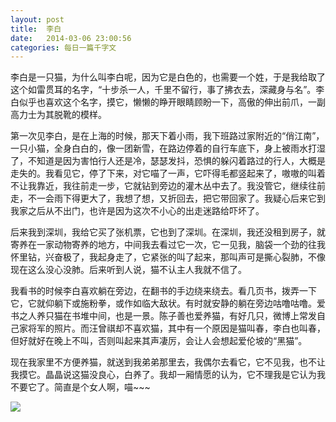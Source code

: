```yaml
---
layout: post
title:  李白
date:   2014-03-06 23:00:56
categories: 每日一篇千字文 
---
```


李白是一只猫，为什么叫李白呢，因为它是白色的，也需要一个姓，于是我给取了这个如雷贯耳的名字，“十步杀一人，千里不留行，事了拂衣去，深藏身与名”。李白似乎也喜欢这个名字，摸它，懒懒的睁开眼睛顾盼一下，高傲的伸出前爪，一副高力士为其脱靴的模样。

第一次见李白，是在上海的时候，那天下着小雨，我下班路过家附近的“俏江南”，一只小猫，全身白白的，像一团新雪，在路边停着的自行车底下，身上被雨水打湿了，不知道是因为害怕行人还是冷，瑟瑟发抖，恐惧的躲闪着路过的行人，大概是走失的。我看见它，停了下来，对它喵了一声，它吓得毛都竖起来了，嗷嗷的叫着不让我靠近，我往前走一步，它就钻到旁边的灌木丛中去了。我没管它，继续往前走，不一会雨下得更大了，我想了想，又折回去，把它带回家了。我疑心后来它到我家之后从不出门，也许是因为这次不小心的出走迷路给吓坏了。

后来我到深圳，我给它买了张机票，它也到了深圳。在深圳，我还没租到房子，就寄养在一家动物寄养的地方，中间我去看过它一次，它一见我，脑袋一个劲的往我怀里钻，兴奋极了，我起身走了，它紧张的叫了起来，那叫声可是撕心裂肺，不像现在这么没心没肺。后来听到人说，猫不认主人我就不信了。

我看书的时候李白喜欢躺在旁边，在翻书的手边绕来绕去。看几页书，拨弄一下它，它就仰躺下或施粉拳，或作如临大敌状。有时就安静的躺在旁边咕噜咕噜。爱书之人养只猫在书堆中间，也是一景。陈子善也爱养猫，有好几只，微博上常发自己家将军的照片。而汪曾祺却不喜欢猫，其中有一个原因是猫叫春，李白也叫春，但好就好在晚上不叫，否则叫起来其声凄厉，会让人会想起爱伦坡的“黑猫”。

现在我家里不方便养猫，就送到我弟弟那里去，我偶尔去看它，它不见我，也不让我摸它。晶晶说这猫没良心，白养了。我却一厢情愿的认为，它不理我是它认为我不要它了。简直是个女人啊，喵~~~

![](http://ww4.sinaimg.cn/large/6208e01fgw1ee6fv4sckzj20im0imq6g.jpg)
